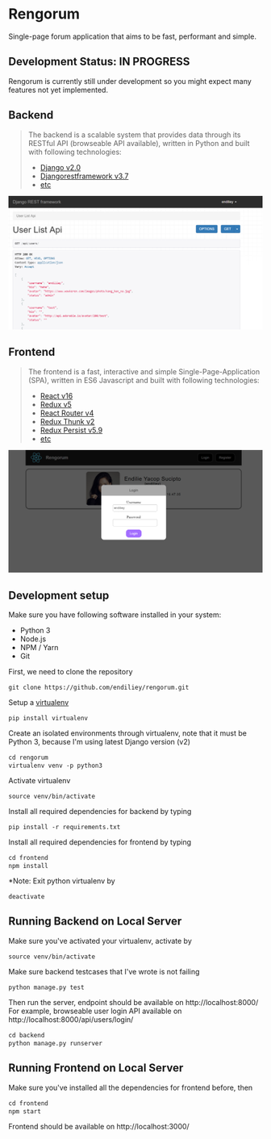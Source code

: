 # Rengorum
Single-page forum application that aims to be fast, performant and simple.

## Development Status: IN PROGRESS
Rengorum is currently still under development so you might expect many features not yet implemented.

## Backend
> The backend is a scalable system that provides data through its RESTful API (browseable API available), written in Python and built with following technologies:
> * [Django v2.0](https://www.djangoproject.com/)
> * [Djangorestframework v3.7](http://www.django-rest-framework.org/)
> * [etc](https://github.com/endiliey/rengorum/blob/master/requirements.txt)

![Screenshot 1](preview/backend_1.PNG)

## Frontend
> The frontend is a fast, interactive and simple Single-Page-Application (SPA), written in ES6 Javascript and built with following technologies:
> * [React v16](https://facebook.github.io/react/)
> * [Redux v5](http://redux.js.org/)
> * [React Router v4](https://github.com/ReactTraining/react-router)
> * [Redux Thunk v2](https://github.com/gaearon/redux-thunk)
> * [Redux Persist v5.9](https://github.com/rt2zz/redux-persist)
> * [etc](https://github.com/endiliey/rengorum/blob/master/frontend/package.json)

![Screenshot 2](preview/frontend_1.PNG)

## Development setup

Make sure you have following software installed in your system:
* Python 3
* Node.js
* NPM / Yarn
* Git

First, we need to clone the repository
```
git clone https://github.com/endiliey/rengorum.git
```

Setup a [virtualenv](https://virtualenv.pypa.io/en/stable/)
```
pip install virtualenv
```

Create an isolated environments through virtualenv, note that it must be Python 3, because I'm using latest Django version (v2)
```
cd rengorum
virtualenv venv -p python3
```

Activate virtualenv
```
source venv/bin/activate
```

Install all required dependencies for backend by typing
```
pip install -r requirements.txt
```

Install all required dependencies for frontend by typing
```
cd frontend
npm install
```

*Note: Exit python virtualenv by
```
deactivate
```

## Running Backend on Local Server
Make sure you've activated your virtualenv, activate by
```
source venv/bin/activate
```

Make sure backend testcases that I've wrote is not failing
```
python manage.py test
```

Then run the server, endpoint should be available on http://localhost:8000/
For example, browseable user login API available on http://localhost:8000/api/users/login/
```
cd backend
python manage.py runserver
```

## Running Frontend on Local Server
Make sure you've installed all the dependencies for frontend before, then
```
cd frontend
npm start
```

Frontend should be available on http://localhost:3000/
